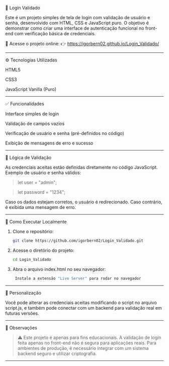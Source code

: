 🔐 Login Validado

Este é um projeto simples de tela de login com validação de usuário e senha, desenvolvido com HTML, CSS e JavaScript puro. O objetivo é demonstrar como criar uma interface de autenticação funcional no front-end com verificação básica de credenciais.

🔗 Acesse o projeto online:
👉 https://igorbern02.github.io/Login_Validado/


---


⚙️ Tecnologias Utilizadas

HTML5

CSS3

JavaScript Vanilla (Puro)


---

✅ Funcionalidades

Interface simples de login

Validação de campos vazios

Verificação de usuário e senha (pré-definidos no código)

Exibição de mensagens de erro e sucesso



---

🧠 Lógica de Validação

As credenciais aceitas estão definidas diretamente no código JavaScript.
Exemplo de usuário e senha válidos:

> let user = "admin";

> let password = "1234";

Caso os dados estejam corretos, o usuário é redirecionado. Caso contrário, é exibida uma mensagem de erro.


---

🚀 Como Executar Localmente

1. Clone o repositório:
   ```bash
   git clone https://github.com/igorbern02/Login_Validado.git

2. Acesse o diretório do projeto:
   ```bash
   cd Login_Validado

3. Abra o arquivo index.html no seu navegador:
   ```bash
    Instale a extensão "Live Server" para rodar no navegador 

---

📝 Personalização

Você pode alterar as credenciais aceitas modificando o script no arquivo script.js, e também pode conectar com um backend para validação real em futuras versões.


---

📌 Observações

> ⚠️ Este projeto é apenas para fins educacionais. A validação de login feita apenas no front-end não é segura para aplicações reais. Para ambientes de produção, é necessário integrar com um sistema backend seguro e utilizar criptografia.

---


